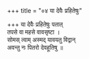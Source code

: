 +++
title = "०४ या देवैः प्रहितेषुः"

+++
या देवैः प्रहितेषुः पतात्  
तपसे वा महसे वावसृष्टा ।  
सोमस् त्वाम् अस्मद् यावयतु विद्वान्  
अवन्तु नः पितरो देवहूतिषु ॥